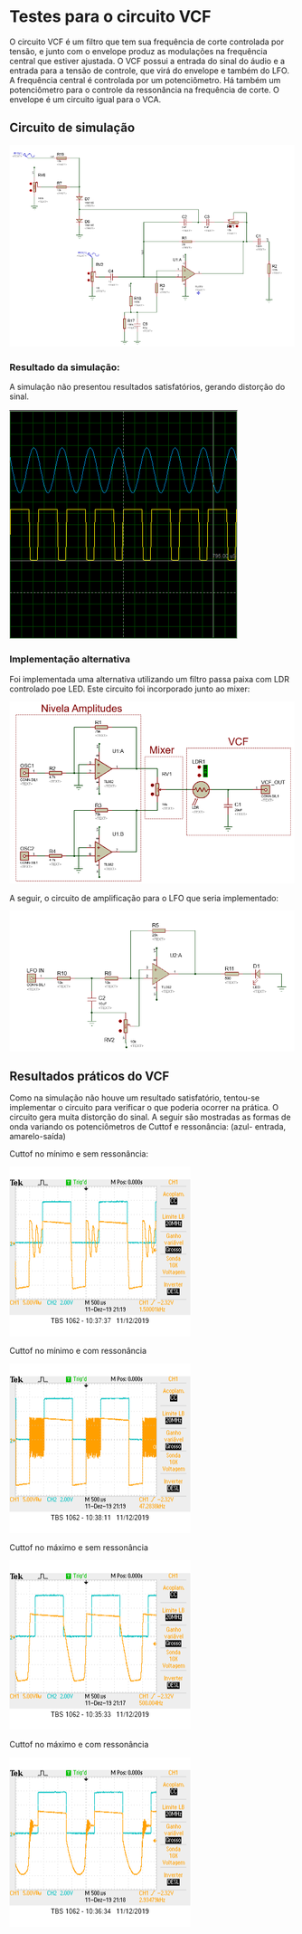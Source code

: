 # Testes para o circuito VCF

O circuito VCF é um filtro que tem sua frequência de corte controlada por tensão, e junto com o envelope produz as modulações 
na frequência central que estiver ajustada. O VCF possui a entrada do sinal do áudio e a entrada para a tensão de controle, 
que virá do envelope e também do LFO. A frequência central é controlada por um potenciômetro. Há também um potenciômetro para 
o controle da ressonância na frequência de corte. O envelope é um circuito igual para o VCA.

## Circuito de simulação

![vcf](https://github.com/diogo0001/PI_III/blob/master/VCF_test/vcf_schematic.PNG)

### Resultado da simulação:

A simulação não presentou resultados satisfatórios, gerando distorção do sinal.

![](https://github.com/diogo0001/PI_III/blob/master/VCF_test/vcf_sim.PNG)


### Implementação alternativa

Foi implementada uma alternativa utilizando um filtro passa paixa com LDR controlado poe LED. Este circuito 
foi incorporado junto ao mixer: 

![](https://github.com/diogo0001/PI_III/blob/master/VCF_test/Capturar.PNG)

A seguir, o circuito de amplificação para o LFO que seria implementado:

![](https://github.com/diogo0001/PI_III/blob/master/VCF_test/LFO_amp.PNG)


## Resultados práticos do VCF

 Como na simulação não houve um resultado satisfatório, tentou-se implementar o circuito para 
 verificar o que poderia ocorrer na prática. O circuito gera muita distorção do sinal. A seguir são mostradas
 as formas de onda variando os potenciômetros de Cuttof e ressonância: (azul- entrada, amarelo-saída)
 
 
 Cuttof no mínimo e sem ressonância:
 
 ![](https://github.com/diogo0001/PI_III/blob/master/VCF_test/cuttof_min_no_res.png)
 
 Cuttof no mínimo e com ressonância
 
 ![](https://github.com/diogo0001/PI_III/blob/master/VCF_test/cuttof_min_and_res.png)
 
 Cuttof no máximo e sem ressonância
 
 ![](https://github.com/diogo0001/PI_III/blob/master/VCF_test/cuttof_max_no_res.png)
 
 Cuttof no máximo e com ressonância
 
 ![](https://github.com/diogo0001/PI_III/blob/master/VCF_test/cuttof_max_and_res.png)
 
 
